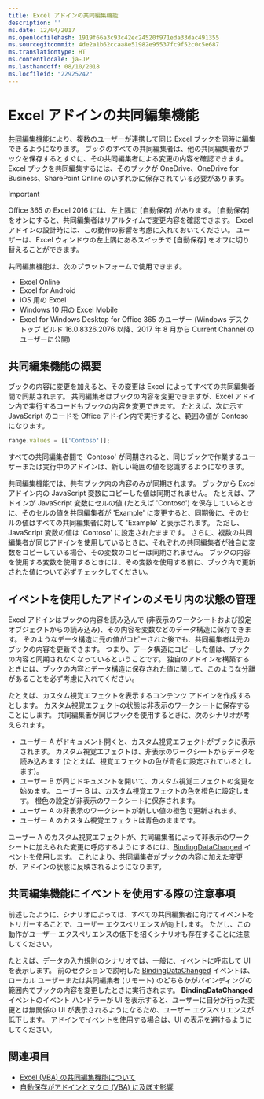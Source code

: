 ```yaml
---
title: Excel アドインの共同編集機能
description: ''
ms.date: 12/04/2017
ms.openlocfilehash: 1919f66a3c93c42ec24520f971eda33dac491355
ms.sourcegitcommit: 4de2a1b62ccaa8e51982e95537fc9f52c0c5e687
ms.translationtype: HT
ms.contentlocale: ja-JP
ms.lasthandoff: 08/10/2018
ms.locfileid: "22925242"
---
```

# <a name="coauthoring-in-excel-add-ins"></a>Excel アドインの共同編集機能  

[共同編集機能](https://support.office.com/article/Collaborate-on-Excel-workbooks-at-the-same-time-with-co-authoring-7152aa8b-b791-414c-a3bb-3024e46fb104)により、複数のユーザーが連携して同じ Excel ブックを同時に編集できるようになります。 ブックのすべての共同編集者は、他の共同編集者がブックを保存するとすぐに、その共同編集者による変更の内容を確認できます。 Excel ブックを共同編集するには、そのブックが OneDrive、OneDrive for Business、SharePoint Online のいずれかに保存されている必要があります。

> [!IMPORTANT]
> Office 365 の Excel 2016 には、左上隅に [自動保存] があります。 [自動保存] をオンにすると、共同編集者はリアルタイムで変更内容を確認できます。 Excel アドインの設計時には、この動作の影響を考慮に入れておいてください。 ユーザーは、Excel ウィンドウの左上隅にあるスイッチで [自動保存] をオフに切り替えることができます。

共同編集機能は、次のプラットフォームで使用できます。

- Excel Online
- Excel for Android
- iOS 用の Excel
- Windows 10 用の Excel Mobile
- Excel for Windows Desktop for Office 365 のユーザー (Windows デスクトップ ビルド 16.0.8326.2076 以降、2017 年 8 月から Current Channel のユーザーに公開)

## <a name="coauthoring-overview"></a>共同編集機能の概要
 
ブックの内容に変更を加えると、その変更は Excel によってすべての共同編集者間で同期されます。 共同編集者はブックの内容を変更できますが、Excel アドイン内で実行するコードもブックの内容を変更できます。 たとえば、次に示す JavaScript のコードを Office アドイン内で実行すると、範囲の値が Contoso になります。

```js
range.values = [['Contoso']];
```
すべての共同編集者間で 'Contoso' が同期されると、同じブックで作業するユーザーまたは実行中のアドインは、新しい範囲の値を認識するようになります。 

共同編集機能では、共有ブック内の内容のみが同期されます。 ブックから Excel アドイン内の JavaScript 変数にコピーした値は同期されません。 たとえば、アドインが JavaScript 変数にセルの値 (たとえば 'Contoso') を保存しているときに、そのセルの値を共同編集者が 'Example' に変更すると、同期後に、そのセルの値はすべての共同編集者に対して 'Example' と表示されます。 ただし、JavaScript 変数の値は 'Contoso' に設定されたままです。 さらに、複数の共同編集者が同じアドインを使用しているときに、それぞれの共同編集者が独自に変数をコピーしている場合、その変数のコピーは同期されません。 ブックの内容を使用する変数を使用するときには、その変数を使用する前に、ブック内で更新された値について必ずチェックしてください。 

## <a name="use-events-to-manage-the-in-memory-state-of-your-add-in"></a>イベントを使用したアドインのメモリ内の状態の管理
 
Excel アドインはブックの内容を読み込んで (非表示のワークシートおよび設定オブジェクトからの読み込み)、その内容を変数などのデータ構造に保存できます。 そのようなデータ構造に元の値がコピーされた後でも、共同編集者は元のブックの内容を更新できます。 つまり、データ構造にコピーした値は、ブックの内容と同期されなくなっているということです。 独自のアドインを構築するときには、ブックの内容とデータ構造に保存された値に関して、このような分離があることを必ず考慮に入れてください。

たとえば、カスタム視覚エフェクトを表示するコンテンツ アドインを作成するとします。 カスタム視覚エフェクトの状態は非表示のワークシートに保存することにします。 共同編集者が同じブックを使用するときに、次のシナリオが考えられます。

- ユーザー A がドキュメント開くと、カスタム視覚エフェクトがブックに表示されます。 カスタム視覚エフェクトは、非表示のワークシートからデータを読み込みます (たとえば、視覚エフェクトの色が青色に設定されているとします)。
- ユーザー B が同じドキュメントを開いて、カスタム視覚エフェクトの変更を始めます。 ユーザー B は、カスタム視覚エフェクトの色を橙色に設定します。 橙色の設定が非表示のワークシートに保存されます。
- ユーザー A の非表示のワークシートが新しい値の橙色で更新されます。
- ユーザー A のカスタム視覚エフェクトは青色のままです。 

ユーザー A のカスタム視覚エフェクトが、共同編集者によって非表示のワークシートに加えられた変更に呼応するようにするには、[BindingDataChanged](https://dev.office.com/reference/add-ins/shared/binding.bindingdatachangedevent) イベントを使用します。 これにより、共同編集者がブックの内容に加えた変更が、アドインの状態に反映されるようになります。

## <a name="caveats-to-using-events-with-coauthoring"></a>共同編集機能にイベントを使用する際の注意事項 

前述したように、シナリオによっては、すべての共同編集者に向けてイベントをトリガーすることで、ユーザー エクスペリエンスが向上します。 ただし、この動作がユーザー エクスペリエンスの低下を招くシナリオも存在することに注意してください。 

たとえば、データの入力規則のシナリオでは、一般に、イベントに呼応して UI を表示します。 前のセクションで説明した [BindingDataChanged](https://dev.office.com/reference/add-ins/shared/binding.bindingdatachangedevent) イベントは、ローカル ユーザーまたは共同編集者 (リモート) のどちらかがバインディングの範囲内でブックの内容を変更したときに実行されます。 **BindingDataChanged** イベントのイベント ハンドラーが UI を表示すると、ユーザーに自分が行った変更とは無関係の UI が表示されるようになるため、ユーザー エクスペリエンスが低下します。 アドインでイベントを使用する場合は、UI の表示を避けるようにしてください。

## <a name="see-also"></a>関連項目 

- [Excel (VBA) の共同編集機能について](https://msdn.microsoft.com/vba/excel-vba/articles/about-coauthoring-in-excel) 
- [自動保存がアドインとマクロ (VBA) に及ぼす影響](https://msdn.microsoft.com/vba/office-shared-vba/articles/how-autosave-impacts-addins-and-macros) 
